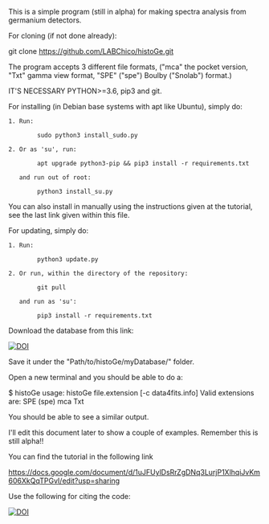 This is a simple program (still in alpha) for making spectra analysis
from germanium detectors.

For cloning (if not done already):

git clone https://github.com/LABChico/histoGe.git


The program accepts 3 different file formats, ("mca" the pocket
version, "Txt" gamma view format, "SPE" ("spe") Boulby ("Snolab") format.)

IT'S NECESSARY PYTHON>=3.6, pip3 and git.


For installing (in Debian base systems with apt like Ubuntu), simply do:

	1. Run:

			sudo python3 install_sudo.py

	2. Or as 'su', run:

			apt upgrade python3-pip && pip3 install -r requirements.txt

	   and run out of root:

			python3 install_su.py

You can also install in manually using the instructions given at the tutorial, see the last
link given within this file.

For updating, simply do:

	1. Run:

			python3 update.py

	2. Or run, within the directory of the repository:

			git pull

	   and run as 'su':

			pip3 install -r requirements.txt

Download the database from this link:

[![DOI](https://zenodo.org/badge/DOI/10.5281/zenodo.4437341.svg)](https://doi.org/10.5281/zenodo.4437341)

Save it under the "Path/to/histoGe/myDatabase/" folder.

Open a new terminal and you should be
able to do a:

$ histoGe
usage: histoGe file.extension [-c data4fits.info]
Valid extensions are:
		SPE (spe)
		mca
		Txt

You should be able to see a similar output.

I'll edit this document later to show a couple of examples. Remember
this is still alpha!!

You can find the tutorial in the following link

https://docs.google.com/document/d/1uJFUylDsRrZgDNq3LurjP1XlhqiJvKm606XkQqTPGvI/edit?usp=sharing

Use the following for citing the code:

[![DOI](https://zenodo.org/badge/294481746.svg)](https://zenodo.org/badge/latestdoi/294481746)